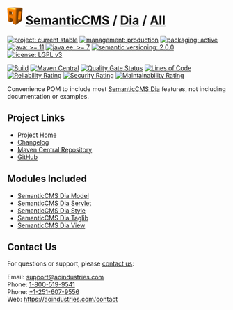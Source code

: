 # [<img src="ao-logo.png" alt="AO Logo" width="35" height="40">](https://github.com/ao-apps) [SemanticCMS](https://github.com/ao-apps/semanticcms) / [Dia](https://github.com/ao-apps/semanticcms-dia) / [All](https://github.com/ao-apps/semanticcms-dia-all)

[![project: current stable](https://semanticcms.com/ao-badges/project-current-stable.svg)](https://aoindustries.com/life-cycle#project-current-stable)
[![management: production](https://semanticcms.com/ao-badges/management-production.svg)](https://aoindustries.com/life-cycle#management-production)
[![packaging: active](https://semanticcms.com/ao-badges/packaging-active.svg)](https://aoindustries.com/life-cycle#packaging-active)  
[![java: &gt;= 11](https://semanticcms.com/ao-badges/java-11.svg)](https://docs.oracle.com/en/java/javase/11/)
[![java ee: &gt;= 7](https://semanticcms.com/ao-badges/javaee-7.svg)](https://docs.oracle.com/javaee/7/)
[![semantic versioning: 2.0.0](https://semanticcms.com/ao-badges/semver-2.0.0.svg)](http://semver.org/spec/v2.0.0.html)
[![license: LGPL v3](https://semanticcms.com/ao-badges/license-lgpl-3.0.svg)](https://www.gnu.org/licenses/lgpl-3.0)

[![Build](https://github.com/ao-apps/semanticcms-dia-all/workflows/Build/badge.svg?branch=1.x)](https://github.com/ao-apps/semanticcms-dia-all/actions?query=workflow%3ABuild)
[![Maven Central](https://maven-badges.herokuapp.com/maven-central/com.semanticcms/semanticcms-dia-all/badge.svg)](https://maven-badges.herokuapp.com/maven-central/com.semanticcms/semanticcms-dia-all)
[![Quality Gate Status](https://sonarcloud.io/api/project_badges/measure?branch=1.x&project=com.semanticcms%3Asemanticcms-dia-all&metric=alert_status)](https://sonarcloud.io/dashboard?branch=1.x&id=com.semanticcms%3Asemanticcms-dia-all)
[![Lines of Code](https://sonarcloud.io/api/project_badges/measure?branch=1.x&project=com.semanticcms%3Asemanticcms-dia-all&metric=ncloc)](https://sonarcloud.io/component_measures?branch=1.x&id=com.semanticcms%3Asemanticcms-dia-all&metric=ncloc)  
[![Reliability Rating](https://sonarcloud.io/api/project_badges/measure?branch=1.x&project=com.semanticcms%3Asemanticcms-dia-all&metric=reliability_rating)](https://sonarcloud.io/component_measures?branch=1.x&id=com.semanticcms%3Asemanticcms-dia-all&metric=Reliability)
[![Security Rating](https://sonarcloud.io/api/project_badges/measure?branch=1.x&project=com.semanticcms%3Asemanticcms-dia-all&metric=security_rating)](https://sonarcloud.io/component_measures?branch=1.x&id=com.semanticcms%3Asemanticcms-dia-all&metric=Security)
[![Maintainability Rating](https://sonarcloud.io/api/project_badges/measure?branch=1.x&project=com.semanticcms%3Asemanticcms-dia-all&metric=sqale_rating)](https://sonarcloud.io/component_measures?branch=1.x&id=com.semanticcms%3Asemanticcms-dia-all&metric=Maintainability)

Convenience POM to include most [SemanticCMS Dia](https://github.com/ao-apps/semanticcms-dia) features, not including documentation or examples.

## Project Links
* [Project Home](https://semanticcms.com/dia/all/)
* [Changelog](https://semanticcms.com/dia/all/changelog)
* [Maven Central Repository](https://central.sonatype.com/search?namespace=com.semanticcms&q=a%3Asemanticcms-dia-all)
* [GitHub](https://github.com/ao-apps/semanticcms-dia-all)

## Modules Included
* [SemanticCMS Dia Model](https://github.com/ao-apps/semanticcms-dia-model)
* [SemanticCMS Dia Servlet](https://github.com/ao-apps/semanticcms-dia-servlet)
* [SemanticCMS Dia Style](https://github.com/ao-apps/semanticcms-dia-style)
* [SemanticCMS Dia Taglib](https://github.com/ao-apps/semanticcms-dia-taglib)
* [SemanticCMS Dia View](https://github.com/ao-apps/semanticcms-dia-view)

## Contact Us
For questions or support, please [contact us](https://aoindustries.com/contact):

Email: [support@aoindustries.com](mailto:support@aoindustries.com)  
Phone: [1-800-519-9541](tel:1-800-519-9541)  
Phone: [+1-251-607-9556](tel:+1-251-607-9556)  
Web: https://aoindustries.com/contact

